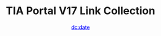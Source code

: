 ---
title:  'TIA Portal V17 Link Collection'
keywords: [Download, Link-Collection]
date: <dc:date>
geometry:
- margin=20mm
linkcolor: blue
...